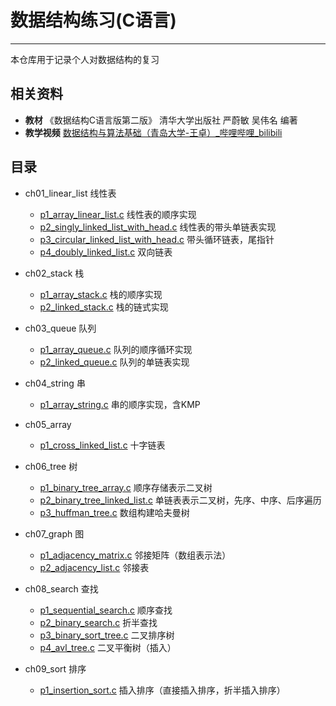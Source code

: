 # 数据结构练习(C语言)
***

本仓库用于记录个人对数据结构的复习

## 相关资料
- **教材** 《数据结构C语言版第二版》 清华大学出版社 严蔚敏 吴伟名 编著
- **教学视频** [数据结构与算法基础（青岛大学-王卓）_哔哩哔哩_bilibili](https://www.bilibili.com/video/BV1nJ411V7bd/?vd_source=ce2c64e2380b23fc8a0d20d49c88b6aa)

## 目录

- ch01_linear_list 线性表
  - [p1_array_linear_list.c](ch01_linear_list/p1_array_linear_list.c) 线性表的顺序实现 
  - [p2_singly_linked_list_with_head.c](ch01_linear_list/p2_singly_linked_list_with_head.c) 线性表的带头单链表实现
  - [p3_circular_linked_list_with_head.c](ch01_linear_list/p3_circular_linked_list_with_head.c) 带头循环链表，尾指针
  - [p4_doubly_linked_list.c](ch01_linear_list/p4_doubly_linked_list.c) 双向链表

- ch02_stack 栈
  - [p1_array_stack.c](ch02_stack/p1_array_stack.c) 栈的顺序实现
  - [p2_linked_stack.c](ch02_stack/p2_linked_stack.c) 栈的链式实现

- ch03_queue 队列
  - [p1_array_queue.c](ch03_queue/p1_array_queue.c) 队列的顺序循环实现
  - [p2_linked_queue.c](ch03_queue/p2_linked_queue.c) 队列的单链表实现

- ch04_string 串
  - [p1_array_string.c](ch04_string/p1_array_string.c) 串的顺序实现，含KMP

- ch05_array
  - [p1_cross_linked_list.c](ch05_array/p1_cross_linked_list.c) 十字链表

- ch06_tree 树
  - [p1_binary_tree_array.c](ch06_tree/p1_binary_tree_array.c) 顺序存储表示二叉树
  - [p2_binary_tree_linked_list.c](ch06_tree/p2_binary_tree_linked_list.c) 单链表表示二叉树，先序、中序、后序遍历
  - [p3_huffman_tree.c](ch06_tree/p3_huffman_tree.c) 数组构建哈夫曼树

- ch07_graph 图
  - [p1_adjacency_matrix.c](ch07_graph/p1_adjacency_matrix.c) 邻接矩阵（数组表示法）
  - [p2_adjacency_list.c](ch07_graph/p2_adjacency_list.c) 邻接表

- ch08_search 查找
  - [p1_sequential_search.c](ch08_search/p1_sequential_search.c) 顺序查找
  - [p2_binary_search.c](ch08_search/p2_binary_search.c) 折半查找
  - [p3_binary_sort_tree.c](ch08_search/p3_binary_sort_tree.c) 二叉排序树
  - [p4_avl_tree.c](ch08_search/p4_avl_tree.c) 二叉平衡树（插入）

- ch09_sort 排序
  - [p1_insertion_sort.c](ch09_sort/p1_insertion_sort.c) 插入排序（直接插入排序，折半插入排序）